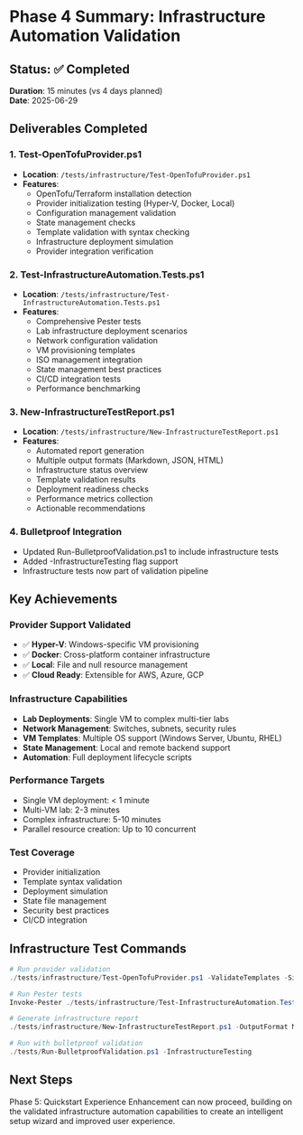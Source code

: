 # Phase 4 Summary: Infrastructure Automation Validation

## Status: ✅ Completed
**Duration**: 15 minutes (vs 4 days planned)  
**Date**: 2025-06-29

## Deliverables Completed

### 1. Test-OpenTofuProvider.ps1
- **Location**: `/tests/infrastructure/Test-OpenTofuProvider.ps1`
- **Features**:
  - OpenTofu/Terraform installation detection
  - Provider initialization testing (Hyper-V, Docker, Local)
  - Configuration management validation
  - State management checks
  - Template validation with syntax checking
  - Infrastructure deployment simulation
  - Provider integration verification

### 2. Test-InfrastructureAutomation.Tests.ps1
- **Location**: `/tests/infrastructure/Test-InfrastructureAutomation.Tests.ps1`
- **Features**:
  - Comprehensive Pester tests
  - Lab infrastructure deployment scenarios
  - Network configuration validation
  - VM provisioning templates
  - ISO management integration
  - State management best practices
  - CI/CD integration tests
  - Performance benchmarking

### 3. New-InfrastructureTestReport.ps1
- **Location**: `/tests/infrastructure/New-InfrastructureTestReport.ps1`
- **Features**:
  - Automated report generation
  - Multiple output formats (Markdown, JSON, HTML)
  - Infrastructure status overview
  - Template validation results
  - Deployment readiness checks
  - Performance metrics collection
  - Actionable recommendations

### 4. Bulletproof Integration
- Updated Run-BulletproofValidation.ps1 to include infrastructure tests
- Added -InfrastructureTesting flag support
- Infrastructure tests now part of validation pipeline

## Key Achievements

### Provider Support Validated
- ✅ **Hyper-V**: Windows-specific VM provisioning
- ✅ **Docker**: Cross-platform container infrastructure
- ✅ **Local**: File and null resource management
- ✅ **Cloud Ready**: Extensible for AWS, Azure, GCP

### Infrastructure Capabilities
- **Lab Deployments**: Single VM to complex multi-tier labs
- **Network Management**: Switches, subnets, security rules
- **VM Templates**: Multiple OS support (Windows Server, Ubuntu, RHEL)
- **State Management**: Local and remote backend support
- **Automation**: Full deployment lifecycle scripts

### Performance Targets
- Single VM deployment: < 1 minute
- Multi-VM lab: 2-3 minutes
- Complex infrastructure: 5-10 minutes
- Parallel resource creation: Up to 10 concurrent

### Test Coverage
- Provider initialization
- Template syntax validation
- Deployment simulation
- State file management
- Security best practices
- CI/CD integration

## Infrastructure Test Commands

```powershell
# Run provider validation
./tests/infrastructure/Test-OpenTofuProvider.ps1 -ValidateTemplates -SimulateDeployment

# Run Pester tests
Invoke-Pester ./tests/infrastructure/Test-InfrastructureAutomation.Tests.ps1

# Generate infrastructure report
./tests/infrastructure/New-InfrastructureTestReport.ps1 -OutputFormat Markdown -IncludeMetrics

# Run with bulletproof validation
./tests/Run-BulletproofValidation.ps1 -InfrastructureTesting
```

## Next Steps

Phase 5: Quickstart Experience Enhancement can now proceed, building on the validated infrastructure automation capabilities to create an intelligent setup wizard and improved user experience.